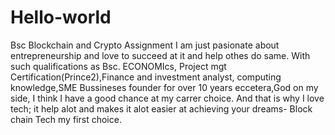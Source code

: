 # Hello-world
Bsc Blockchain and Crypto Assignment
I am just pasionate about entrepreneurship and love to succeed at it and help othes do same. With such qualifications as Bsc. ECONOMIcs, Project mgt Certification(Prince2),Finance and investment analyst, computing knowledge,SME Bussineses founder for over 10 years eccetera,God on my side, I think I have a good chance at my carrer choice.
And that is why I love tech; it help alot and makes it alot easier at achieving your dreams- Block chain Tech my first choice.
